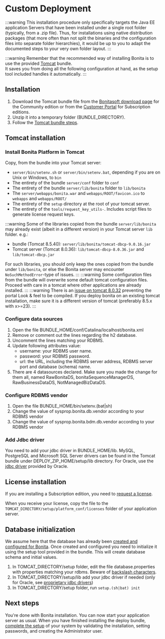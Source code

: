 # Custom Deployment

:::warning
This installation procedure only specifically targets the Java EE application Servers that have been installed under a single root folder (typically, from a .zip file).
Thus, for installations using native distribution packages (that more often than not split the binaries and the configuration files into separate folder hierarchies),
it would be up to you to adapt the documented steps to your very own folder layout.
:::

:::warning
Remember that the recommended way of installing Bonita is to use the provided [Tomcat](tomcat-bundle.md) bundle.  
It saves you from doing all the following configuration at hand, as the setup tool included handles it automatically.
:::

## Installation

1. Download the Tomcat bundle file from the [Bonitasoft download page](http://www.bonitasoft.com/downloads-v2) for the Community edition 
or from the [Customer Portal](https://customer.bonitasoft.com/download/request) for Subscription editions.
2. Unzip it into a temporary folder (BUNDLE_DIRECTORY).
3. Follow the [Tomcat bundle steps](#tomcat-installation).

<a id="tomcat-installation" />

## Tomcat installation
### Install Bonita Platform in Tomcat

Copy, from the bundle into your Tomcat server:
* `server/bin/setenv.sh` or `server/bin/setenv.bat`, depending if you are on Unix or Windows, to `bin`
* The entirety of the bundle `server/conf` folder to `conf`
* The entirety of the bundle `server/lib/bonita` folder to `lib/bonita`
* The `server/webapps/bonita.war` and `webapps/ROOT/favicon.ico` to `webapps` and `webapps/ROOT/`
* The entirety of the `setup` directory at the root of your tomcat server.
* The entirety of the `tools/request_key_utils-`. Includes script files to generate license request keys.

:::warning
Some of the libraries copied from the bundle `server/lib/bonita` may already exist (albeit in a different version) in your Tomcat server `lib` folder. e.g.:

* bundle (Tomcat 8.5.40): `server/lib/bonita/tomcat-dbcp-9.0.16.jar`
* Tomcat server (Tomcat 8.0.36): `lib/tomcat-dbcp-8.0.36.jar` and `lib/tomcat-dbcp.jar`

For such libraries, you should only keep the ones copied from the bundle under `lib/bonita`, or else the Bonita server may encounter `NoSuchMethodError`-type of issues.
:::
:::warning
Some configuration files from the bundle will overwrite some default tomcat configuration files. Proceed
with care in a tomcat where other applications are already installed.
:::
:::warning
There is an [issue on tomcat 8.0.32](https://bz.apache.org/bugzilla/show_bug.cgi?id=58999) preventing the portal Look & feel to be compiled. If you deploy bonita on an existing tomcat installation, make sure it is a different version of tomcat (preferably 8.5.x with x>=23).
:::

### Configure data sources

1. Open the file BUNDLE_HOME/conf/Catalina/localhost/bonita.xml
2. Remove or comment out the lines regarding the h2 database.
3. Uncomment the lines matching your RDBMS.
4. Update following attributes value:
    - username: your RDBMS user name.
    - password: your RDBMS password.
    - url: the URL, including the RDBMS server address, RDBMS server port and database (schema) name.
5. There are 4 datasources declared. Make sure you made the change for them all, named RawBonitaDS, bonitaSequenceManagerDS, RawBusinessDataDS, NotManagedBizDataDS.


### Configure RDBMS vendor

1. Open the file BUNDLE_HOME/bin/setenv.(bat|sh)
2. Change the value of sysprop.bonita.db.vendor according to your RDBMS vendor
3. Change the value of sysprop.bonita.bdm.db.vendor according to your RDBMS vendor

### Add Jdbc driver
You need to add your jdbc driver in BUNDLE_HOME/lib. 
MySQL, PostgreSQL and Microsoft SQL Server drivers can be found in the Tomcat bundle under DEPLOY_ZIP_HOME/setup/lib directory. For Oracle, 
use the [jdbc driver](database-configuration.md#proprietary_jdbc_drivers) provided by Oracle.


## License installation

If you are installing a Subscription edition, you need to [request a license](licenses.md). 

When you receive your license, copy the file to the `TOMCAT_DIRECTORY/setup/platform_conf/licenses` folder of your application server.

## Database initialization
We assume here that the database has already been [created and configured for Bonita](database-configuration.md#database_creation).
Once created and configured you need to initialize it using the setup tool provided in the bundle.
This will create database schema and initial values.
1. In TOMCAT_DIRECTORY/setup folder, edit the file database.properties with properties matching your rdbms. Beware of [backslash characters](BonitaBPM_platform_setup.md#backslash_support).
2. In TOMCAT_DIRECTORY/setup/lib add your jdbc driver if needed (only for Oracle, see [proprietary jdbc drivers](database-configuration.md#proprietary_jdbc_drivers))
3. In TOMCAT_DIRECTORY/setup folder, run `setup.(sh|bat) init`

## Next steps
You're done with Bonita installation. You can now start your application server as usual.
When you have finished installing the deploy bundle, [complete the setup](first-steps-after-setup.md) of your system by validating the installation, setting passwords, and creating the Administrator user.
